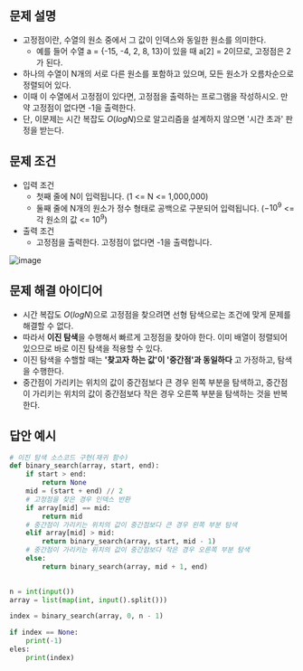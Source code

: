 ## 문제 설명
* 고정점이란, 수열의 원소 중에서 그 값이 인덱스와 동일한 원소를 의미한다.
  * 예를 들어 수열 a = {-15, -4, 2, 8, 13}이 있을 때 a[2] = 2이므로, 고정점은 2가 된다.
* 하나의 수열이 N개의 서로 다른 원소를 포함하고 있으며, 모든 원소가 오름차순으로 정렬되어 있다.
* 이때 이 수열에서 고정점이 있다면, 고정점을 출력하는 프로그램을 작성하시오. 만약 고정점이 없다면 -1을 출력한다.
* 단, 이문제는 시간 복잡도 $O(logN)$으로 알고리즘을 설계하지 않으면 '시간 초과' 판정을 받는다.

## 문제 조건
* 입력 조건
  * 첫째 줄에 N이 입력됩니다. (1 <= N <= 1,000,000)
  * 둘째 줄에 N개의 원소가 정수 형태로 공백으로 구분되어 입력됩니다. ($-10^9$ <= 각 원소의 값 <= $10^9$)
* 출력 조건
  * 고정점을 출력한다. 고정점이 없다면 -1을 출력합니다.

![image](https://user-images.githubusercontent.com/78528903/181516123-1a8a001f-e552-43db-a8d9-565f8c9801e2.png)


## 문제 해결 아이디어
* 시간 복잡도 $O(logN)$으로 고정점을 찾으려면 선형 탐색으로는 조건에 맞게 문제를 해결할 수 없다.
* 따라서 **이진 탐색**을 수행해서 빠르게 고정점을 찾아야 한다. 이미 배열이 정렬되어 있으므로 바로 이진 탐색을 적용할 수 있다.
* 이진 탐색을 수핼할 때는 **'찾고자 하는 값'이 '중간점'과 동일하다** 고 가정하고, 탐색을 수행한다.
* 중간점이 가리키는 위치의 값이 중간점보다 큰 경우 왼쪽 부분을 탐색하고, 중간점이 가리키는 위치의 값이 중간점보다 작은 경우 오른쪽 부분을 탐색하는 것을 반복한다.

## 답안 예시
```python
# 이진 탐색 소스코드 구현(재귀 함수)
def binary_search(array, start, end):
    if start > end:
        return None
    mid = (start + end) // 2
    # 고정점을 찾은 경우 인덱스 반환
    if array[mid] == mid:
        return mid
    # 중간점이 가리키는 위치의 값이 중간점보다 큰 경우 왼쪽 부분 탐색
    elif array[mid] > mid:
        return binary_search(array, start, mid - 1)
    # 중간점이 가리키는 위치의 값이 중간점보다 작은 경우 오른쪽 부분 탐색
    else:
        return binary_search(array, mid + 1, end)
        

n = int(input())
array = list(map(int, input().split()))

index = binary_search(array, 0, n - 1)

if index == None:
    print(-1)
eles:
    print(index)
```
